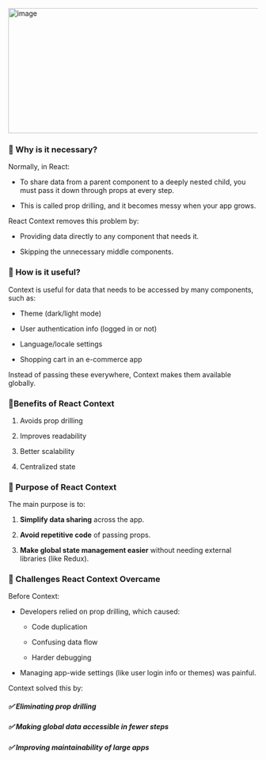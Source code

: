 <img width="1284" height="253" alt="image" src="https://github.com/user-attachments/assets/79d80571-7a30-450f-9b1b-40cd0bd2ab90" />

### 🔹 Why is it necessary?

Normally, in React:

- To share data from a parent component to a deeply nested child, you must pass it down through props at every step.

- This is called prop drilling, and it becomes messy when your app grows.

React Context removes this problem by:

- Providing data directly to any component that needs it.

- Skipping the unnecessary middle components.


### 🔹 How is it useful?

Context is useful for data that needs to be accessed by many components, such as:

- Theme (dark/light mode)

- User authentication info (logged in or not)

- Language/locale settings

- Shopping cart in an e-commerce app

Instead of passing these everywhere, Context makes them available globally.


### 🔹Benefits of React Context

1. Avoids prop drilling

2. Improves readability

3. Better scalability

4. Centralized state


### 🔹 Purpose of React Context

The main purpose is to:

1. **Simplify data sharing** across the app.

2. **Avoid repetitive code** of passing props.

3. **Make global state management easier** without needing external libraries (like Redux).


### 🔹 Challenges React Context Overcame

Before Context:

- Developers relied on prop drilling, which caused:

  - Code duplication

  - Confusing data flow

  - Harder debugging

- Managing app-wide settings (like user login info or themes) was painful.

Context solved this by:
##### ✅ Eliminating prop drilling
##### ✅ Making global data accessible in fewer steps
##### ✅ Improving maintainability of large apps
